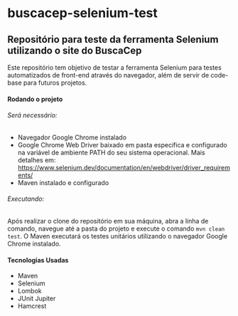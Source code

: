 # buscacep-selenium-test
## Repositório para teste da ferramenta Selenium utilizando o site do BuscaCep

Este repositório tem objetivo de testar a ferramenta Selenium para testes automatizados de front-end através do navegador, além de servir de code-base para futuros projetos.

#### Rodando o projeto

###### Será necessário:
* Navegador Google Chrome instalado
* Google Chrome Web Driver baixado em pasta específica e configurado na variável de ambiente PATH do seu sistema operacional. Mais detalhes em: https://www.selenium.dev/documentation/en/webdriver/driver_requirements/
* Maven instalado e configurado

###### Executando:
 Após realizar o clone do repositório em sua máquina, abra a linha de comando, navegue até a pasta do projeto e execute o comando `mvn clean test`. O Maven executará os testes unitários utilizando o navegador Google Chrome instalado.
 
 #### Tecnologias Usadas
 * Maven
 * Selenium
 * Lombok
 * JUnit Jupiter
 * Hamcrest
 
 
